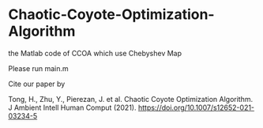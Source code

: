 # Chaotic-Coyote-Optimization-Algorithm
the Matlab code of CCOA which use Chebyshev Map

Please run main.m

Cite our paper by

Tong, H., Zhu, Y., Pierezan, J. et al. Chaotic Coyote Optimization Algorithm. J Ambient Intell Human Comput (2021). https://doi.org/10.1007/s12652-021-03234-5
